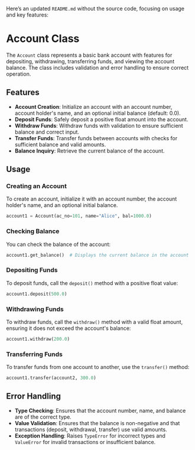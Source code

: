 Here’s an updated `README.md` without the source code, focusing on usage and key features:

# Account Class

The `Account` class represents a basic bank account with features for depositing, withdrawing, transferring funds, and viewing the account balance. The class includes validation and error handling to ensure correct operation.

## Features
- **Account Creation**: Initialize an account with an account number, account holder's name, and an optional initial balance (default: 0.0).
- **Deposit Funds**: Safely deposit a positive float amount into the account.
- **Withdraw Funds**: Withdraw funds with validation to ensure sufficient balance and correct input.
- **Transfer Funds**: Transfer funds between accounts with checks for sufficient balance and valid amounts.
- **Balance Inquiry**: Retrieve the current balance of the account.

## Usage

### Creating an Account
To create an account, initialize it with an account number, the account holder's name, and an optional initial balance.

```python
account1 = Account(ac_no=101, name="Alice", bal=1000.0)
```

### Checking Balance
You can check the balance of the account:

```python
account1.get_balance()  # Displays the current balance in the account
```

### Depositing Funds
To deposit funds, call the `deposit()` method with a positive float value:

```python
account1.deposit(500.0)
```

### Withdrawing Funds
To withdraw funds, call the `withdraw()` method with a valid float amount, ensuring it does not exceed the account's balance:

```python
account1.withdraw(200.0)
```

### Transferring Funds
To transfer funds from one account to another, use the `transfer()` method:

```python
account1.transfer(account2, 300.0)
```

## Error Handling
- **Type Checking**: Ensures that the account number, name, and balance are of the correct type.
- **Value Validation**: Ensures that the balance is non-negative and that transactions (deposit, withdrawal, transfer) use valid amounts.
- **Exception Handling**: Raises `TypeError` for incorrect types and `ValueError` for invalid transactions or insufficient balance.